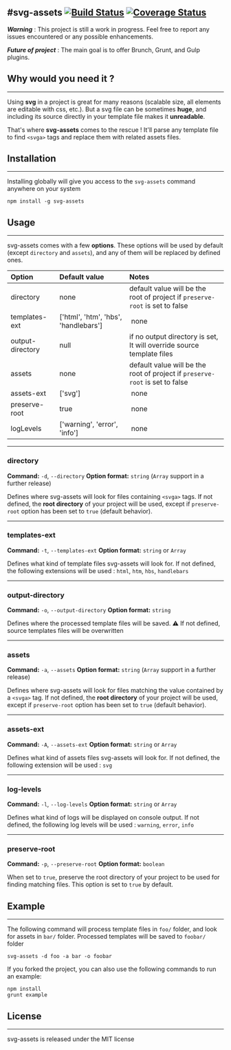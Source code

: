 #svg-assets [![Build Status](https://travis-ci.org/Akaryatrh/svg-assets.svg?branch=master)](https://travis-ci.org/Akaryatrh/svg-assets) [![Coverage Status](https://coveralls.io/repos/github/Akaryatrh/svg-assets/badge.svg?branch=master)](https://coveralls.io/github/Akaryatrh/svg-assets?branch=master)
---------

**_Warning_** :
This project is still a work in progress. Feel free to report any issues encountered or any possible enhancements.

**_Future of project_** :
The main goal is to offer Brunch, Grunt, and Gulp plugins.



## Why would you need it ?
--------------------------

Using **svg** in a project is great for many reasons (scalable size, all elements are editable with css, etc.). But a svg file can be sometimes **huge**, and including its source directly in your template file makes it **unreadable**.

That's where **svg-assets** comes to the rescue !
It'll parse any template file to find `<svga>` tags and replace them with related assets files.



## Installation
---------------

Installing globally will give you access to the `svg-assets` command anywhere on your system
```
npm install -g svg-assets
```

## Usage
------------------

svg-assets comes with a few **options**. These options will be used by default (except `directory` and `assets`), and any of them will be replaced by defined ones.

|Option  | Default value | Notes|
:------------- | :------------------------- | :-----------|
| directory  | none | default value will be the root of project if `preserve-root` is set to false  |
| templates-ext | ['html', 'htm', 'hbs', 'handlebars'] | none |
| output-directory | null | if no output directory is set, It will override source template files |
| assets  | none | default value will be the root of project if `preserve-root` is set to false |
| assets-ext | ['svg'] | none |
| preserve-root | true  | none |
| logLevels | ['warning', 'error', 'info'] | none |

---

### directory
**Command:** `-d`, `--directory`
**Option format:** `string` (`Array` support in a further release)

Defines where svg-assets will look for files containing `<svga>` tags.
If not defined, the **root directory** of your project will be used, except if `preserve-root` option has been set to `true` (default behavior).

---

### templates-ext
**Command:** `-t`, `--templates-ext`
**Option format:** `string` or `Array`

Defines what kind of template files svg-assets will look for.
If not defined, the following extensions will be used : `html`, `htm`, `hbs`, `handlebars`

---

### output-directory
**Command:** `-o`, `--output-directory`
**Option format:** `string`

Defines where the processed template files will be saved.
:warning: If not defined, source templates files will be overwritten

---

### assets
**Command:** `-a`, `--assets`
**Option format:** `string` (`Array` support in a further release)

Defines where svg-assets will look for files matching the value contained by a `<svga>` tag.
If not defined, the **root directory** of your project will be used, except if `preserve-root` option has been set to `true` (default behavior).

---

### assets-ext
**Command:** `-A`, `--assets-ext`
**Option format:** `string` or `Array`

Defines what kind of assets files svg-assets will look for.
If not defined, the following extension will be used : `svg`

---

### log-levels
**Command:** `-l`, `--log-levels`
**Option format:** `string` or `Array`

Defines what kind of logs will be displayed on console output.
If not defined, the following log levels will be used : `warning`, `error`, `info`

---

### preserve-root
**Command:** `-p`, `--preserve-root`
**Option format:** `boolean`

When set to `true`, preserve the root directory of your project to be used for finding matching files.
This option is set to `true` by default.


## Example
----------
The following command will process template files in `foo/` folder, and look for assets in `bar/` folder. Processed templates will be saved to `foobar/` folder

```
svg-assets -d foo -a bar -o foobar
```

If you forked the project, you can also use the following commands to run an example:
```
npm install
grunt example

```

## License
----------
svg-assets is released under the MIT license
